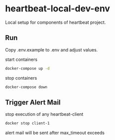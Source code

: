 # heartbeat-local-dev-env

Local setup for components of heartbeat project.

## Run

Copy .env.example to .env and adjust values.

start containers
```bash
docker-compose up -d
```

stop containers
```bash
docker-compose down
```

## Trigger Alert Mail

stop execution of any heartbeat-client
```bash
docker stop client-1
```

alert mail will be sent after max_timeout exceeds